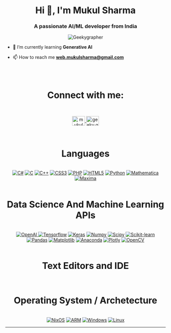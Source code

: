 <h1 align="center">Hi 👋, I'm Mukul Sharma</h1>
<h3 align="center">A passionate AI/ML developer from India</h3>

<p align="center"> <img src="https://komarev.com/ghpvc/?username=Geekygrapher&label=Profile%20views&color=0e75b6&style=plastic" alt="Geekygrapher" /> </p>

- 🌱 I’m currently learning **Generative AI**

- 📫 How to reach me **web.mukulsharma@gmail.com**


<br>
<br>
<h1 align="Center">Connect with me:</h1>
<br>

<p align="center">
    <!-- Linkedin -->
    <a href="https://www.linkedin.com/in/mukul382/" target="blank">
        <img align="center" src="https://raw.githubusercontent.com/rahuldkjain/github-profile-readme-generator/master/src/images/icons/Social/linked-in-alt.svg" alt="mukul382" height="30" width="40" />
    </a>
    <!-- Instagram -->
    <a href="https://www.instagram.com/geeky.grapher/" target="blank">
        <img align="center" src="https://raw.githubusercontent.com/rahuldkjain/github-profile-readme-generator/master/src/images/icons/Social/instagram.svg" alt="geeky.grapher" height="30" width="40" />
    </a>
</p>

<br>
<h1 align="Center">Languages</h1>
<br>

<div align="Center">
    <a href='https://docs.microsoft.com/en-us/dotnet/csharp/'><img src='https://img.shields.io/badge/c%23-%23239120.svg?style=for-the-badge&logo=c-sharp&logoColor=white' alt='C#' /></a>
    <a href='https://en.wikipedia.org/wiki/C_(programming_language)'><img src='https://img.shields.io/badge/c-%2300599C.svg?style=for-the-badge&logo=c&logoColor=white' alt='C' /></a>
    <a href='https://en.wikipedia.org/wiki/C%2B%2B'><img src='https://img.shields.io/badge/c++-%2300599C.svg?style=for-the-badge&logo=c%2B%2B&logoColor=white' alt='C++' /></a>
    <a href='https://developer.mozilla.org/en-US/docs/Web/CSS'><img src='https://img.shields.io/badge/css3-%231572B6.svg?style=for-the-badge&logo=css3&logoColor=white' alt='CSS3' /></a>
    <a href='https://www.php.net/'><img src='https://img.shields.io/badge/php-%23777BB4.svg?style=for-the-badge&logo=php&logoColor=white' alt='PHP' /></a>
    <a href='https://en.wikipedia.org/wiki/HTML5'><img src='https://img.shields.io/badge/html5-%23E34F26.svg?style=for-the-badge&logo=html5&logoColor=white' alt='HTML5' /></a>
    <a href='https://www.python.org/'><img src='https://img.shields.io/badge/python-3670A0?style=for-the-badge&logo=python&logoColor=ffdd54' alt='Python' /></a>
    <a href='https://www.wolfram.com/mathematica/'><img src='https://img.shields.io/badge/-Mathematica-DD1100?style=for-the-badge&logo=WolframMathematica&logoColor=white' alt='Mathematica' /></a>
    <a href='https://sourceforge.net/projects/maxima/'><img src='https://img.shields.io/badge/-Maxima-FFDF18?style=for-the-badge' alt='Maxima' /></a>
 
</div>

<br>
<h1 align="Center">Data Science And Machine Learning APIs</h1>
<br>

<div align="Center">
    <a href='https://openai.com/blog/openai-api/'><img src='https://img.shields.io/badge/OpenAI-412991?logo=openai&logoColor=fff&style=flat' alt='OpenAI'/> </a>
    <a href='https://www.tensorflow.org/'><img src='https://img.shields.io/badge/Tensorflow-FF6F00.svg?style=for-the-badge&logo=Tensorflow&logoColor=white' alt='Tensorflow' /></a>
    <a href='https://keras.io/'><img src='https://img.shields.io/badge/Keras-D00000.svg?style=for-the-badge&logo=Keras&logoColor=white' alt='Keras' /></a>
    <a href='https://numpy.org/'><img src='https://img.shields.io/badge/Numpy,%20CuPy-013243.svg?style=for-the-badge&logo=Numpy&logoColor=white' alt='Numpy' /></a>
    <a href='https://scipy.org/'><img src='https://img.shields.io/badge/Scipy-8CAAE6.svg?style=for-the-badge&logo=Scipy&logoColor=white' alt='Scipy' /></a>
    <a href='https://scikit-learn.org/'><img src='https://img.shields.io/badge/scikit%20learn-F7931E.svg?style=for-the-badge&logo=scikit-learn&logoColor=white' alt='Scikit-learn' /></a>
    <a href='https://pandas.pydata.org/'><img src='https://img.shields.io/badge/Pandas-150458.svg?style=for-the-badge&logo=Pandas&logoColor=white' alt='Pandas' /></a>      
    <a href='https://matplotlib.org/'><img src='https://img.shields.io/badge/Matplotlib-e0a144.svg?style=for-the-badge' alt='Matplotlib' /></a>
    <a href='https://www.anaconda.com/'><img src='https://img.shields.io/badge/Anaconda-%2344A833.svg?style=for-the-badge&logo=anaconda&logoColor=white' alt='Anaconda' /></a>
    <a href='https://plotly.com/'><img src='https://img.shields.io/badge/Plotly-%233F4F75.svg?style=for-the-badge&logo=plotly&logoColor=white' alt='Plotly' /></a>
    <a href='https://opencv.org/'><img src='https://img.shields.io/badge/opencv-%23white.svg?style=for-the-badge&logo=opencv&logoColor=white' alt='OpenCV' /></a>
</div>

<br>

<h1 align="Center">Text Editors and IDE</h1>
<br>
<h1 align="Center">Operating System / Archetecture</h1>
<br>

<div align="Center">
  <a href='https://img.shields.io/badge/NixOS-5277C3?logo=nixos&logoColor=fff&style=flat'><img src='' alt='NixOS'/></a>
  <a href='https://www.arm.com/'><img src='https://img.shields.io/badge/ARM-0091BD.svg?style=for-the-badge&logo=ARM&logoColor=white' alt='ARM' /></a>
  <a href='https://www.microsoft.com/en-in/windows/?r=1'><img src='https://img.shields.io/badge/Windows-0078D6.svg?style=for-the-badge&logo=Windows&logoColor=white' alt='Windows' /></a>
  <a href='https://www.linux.org/'><img src='https://img.shields.io/badge/Linux-FCC624.svg?style=for-the-badge&logo=Linux&logoColor=black' alt='Linux' /></a>
</div>


<hr>
